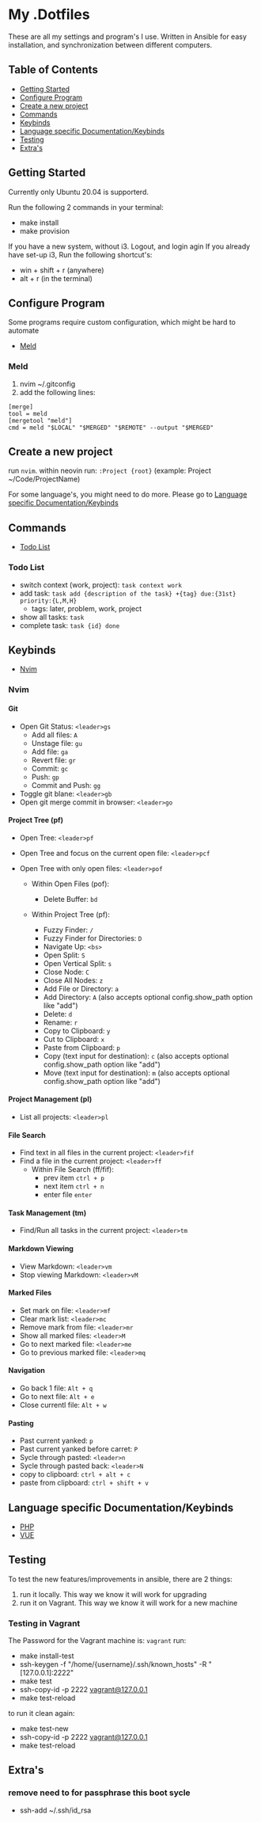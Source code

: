 # My .Dotfiles

These are all my settings and program's I use. Written in Ansible for easy installation, and synchronization between different computers.

## Table of Contents
- [Getting Started](#getting_started)
- [Configure Program](#configure)
- [Create a new project](#project)
- [Commands](#commands)
- [Keybinds](#keybinds)
- [Language specific Documentation/Keybinds](#language)
- [Testing](#testing)
- [Extra's](#extras)


## Getting Started <a name = "getting_started"></a>
Currently only Ubuntu 20.04 is supporterd.

Run the following 2 commands in your terminal:
-   make install
-   make provision

If you have a new system, without i3. Logout, and login agin
If you already have set-up i3, Run the following shortcut's:
-   win + shift + r (anywhere)
-   alt + r (in the terminal)

## Configure Program <a name = "configure"></a>
Some programs require custom configuration, which might be hard to automate

- [Meld](#configure_meld)

### Meld <a name = "configure_meld"> </a>

1. nvim ~/.gitconfig
2. add the following lines:
```
[merge]
tool = meld
[mergetool "meld"]
cmd = meld "$LOCAL" "$MERGED" "$REMOTE" --output "$MERGED"
```

## Create a new project <a name = "project"></a>
run `nvim`.
within neovin run: `:Project {root}` (example: Project ~/Code/ProjectName)

For some language's, you might need to do more. Please go to [Language specific Documentation/Keybinds](#language)


## Commands <a name = "commands"></a>
- [Todo List](#commands_todo_list)

### Todo List <a name = "commands_todo_list"></a>
- switch context (work, project): `task context work`
- add task: `task add {description of the task} +{tag} due:{31st} priority:{L,M,H}`
    - tags: later, problem, work, project
- show all tasks: `task`
- complete task: `task {id} done`

## Keybinds <a name = "keybinds"></a>
- [Nvim](#keybinds_nvim)

### Nvim <a name = "keybinds_nvim"> </a>
#### Git
- Open Git Status: `<leader>gs`
  - Add all files: `A`
  - Unstage file: `gu`
  - Add file: `ga`
  - Revert file: `gr`
  - Commit: `gc`
  - Push: `gp`
  - Commit and Push: `gg`
- Toggle git blane: `<leader>gb`
- Open git merge commit in browser: `<leader>go`

#### Project Tree (pf)
- Open Tree: `<leader>pf`
- Open Tree and focus on the current open file: `<leader>pcf`
- Open Tree with only open files: `<leader>pof`

  - Within Open Files (pof):
    - Delete Buffer: `bd`

  - Within Project Tree (pf):
    - Fuzzy Finder: `/`
    - Fuzzy Finder for Directories: `D`
    - Navigate Up: `<bs>`
    - Open Split: `S`
    - Open Vertical Split: `s`
    - Close Node: `C`
    - Close All Nodes: `z`
    - Add File or Directory: `a`
    - Add Directory: `A` (also accepts optional config.show_path option like "add")
    - Delete: `d`
    - Rename: `r`
    - Copy to Clipboard: `y`
    - Cut to Clipboard: `x`
    - Paste from Clipboard: `p`
    - Copy (text input for destination): `c` (also accepts optional config.show_path option like "add")
    - Move (text input for destination): `m` (also accepts optional config.show_path option like "add")

#### Project Management (pl)
- List all projects: `<leader>pl`

#### File Search
- Find text in all files in the current project: `<leader>fif`
- Find a file in the current project: `<leader>ff`
    - Within File Search (ff/fif):
        - prev item `ctrl + p`
        - next item `ctrl + n`
        - enter file `enter`

#### Task Management (tm)
- Find/Run all tasks in the current project: `<leader>tm`

#### Markdown Viewing
- View Markdown: `<leader>vm`
- Stop viewing Markdown: `<leader>vM`

#### Marked Files
- Set mark on file: `<leader>mf`
- Clear mark list: `<leader>mc`
- Remove mark from file: `<leader>mr`
- Show all marked files: `<leader>M`
- Go to next marked file: `<leader>me`
- Go to previous marked file: `<leader>mq`

#### Navigation
- Go back 1 file: `Alt + q`
- Go to next file: `Alt + e`
- Close currentl file: `Alt + w`

#### Pasting
- Past current yanked: `p`
- Past current yanked before carret: `P`
- Sycle through pasted: `<leader>n`
- Sycle through pasted back: `<leader>N`
- copy to clipboard: `ctrl + alt + c`
- paste from clipboard: `ctrl + shift + v`

## Language specific Documentation/Keybinds <a name = "language"></a>
- [PHP](documentation/PHP.md)
- [VUE](documentation/Vue.md)

## Testing <a name = "testing"></a>
To test the new features/improvements in ansible, there are 2 things:
1. run it locally. This way we know it will work for upgrading
2. run it on Vagrant. This way we know it will work for a new machine

### Testing in Vagrant
The Password for the Vagrant machine is: `vagrant`
run:
-   make install-test
-   ssh-keygen -f "/home/{username}/.ssh/known_hosts" -R "[127.0.0.1]:2222"
-   make test
-   ssh-copy-id -p 2222 vagrant@127.0.0.1
-   make test-reload

to run it clean again:
-   make test-new
-   ssh-copy-id -p 2222 vagrant@127.0.0.1
-   make test-reload


## Extra's <a name = "extras"></a>
### remove need to for passphrase this boot sycle
-   ssh-add ~/.ssh/id_rsa

